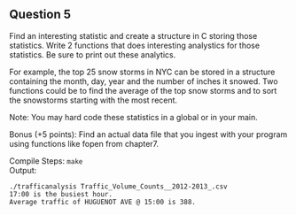 ## Question 5

Find an interesting statistic and create a structure in C storing those statistics. Write 2 functions that does interesting analystics for those statistics. Be sure to print out these analytics.

For example, the top 25 snow storms in NYC can be stored in a structure containing the month, day, year and the number of inches it snowed. Two functions could be to find the average of the top snow storms and to sort the snowstorms starting with the most recent.

Note: You may hard code these statistics in a global or in your main.

Bonus (+5 points): Find an actual data file that you ingest with your program using functions like fopen from chapter7.

Compile Steps:
`make`  
Output:
```
./trafficanalysis Traffic_Volume_Counts__2012-2013_.csv 
17:00 is the busiest hour.
Average traffic of HUGUENOT AVE @ 15:00 is 388.
```
